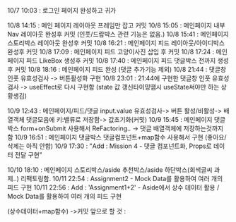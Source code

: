 10/7 10:03 : 로그인 페이지 완성하고 귀가

10/8 14:15 : 메인 페이지 레이아웃 프레임만 잡고 커밋
10/8 15:05 : 메인페이지 내부 Nav 레이아웃 완성후 커밋 (인풋/드랍박스 관련 기능은 없음.)
10/8 15:41 : 메인페이지 스토리박스 레이아웃 완성후 커밋
10/8 16:21 : 메인페이지 피드 레이아웃/아이디박스 완성후 커밋
10/8 17:09 : 메인페이지 피드 고양이사진 삽입 후 커밋
10/8 17:24 : 메인페이지 피드 LikeBox 생성후 커밋
10/8 17:40 : 메인페이지 피드 댓글박스 전까지 생성후 커밋
10/8 18:16 : 메인페이지 피드 완성 (댓글 추가기능 제외)
10/8 21:44 : 댓글창 인풋 유효성검사 -> 버튼활성화 구현
10/8 23:01 : 21:44에 구현한 댓글창 인풋 유효성검사 -> useEffect로 다시 구현함 (state 값 갱신타이밍땜시 useState써야만 하는 상황생김)

10/9 12:43 : 메인페이지/피드/댓글 input.value 유효성검사-> 버튼 활성/비활성-> 배열객체 댓글모음에 키:밸류로 저장함-> 값초기화(커밋)
10/9 15:45 : 메인페이지 댓글박스 form+onSubmit 사용해서 ReFactoring.. -> 댓글 배열객체에 저장하는것까지 함
10/9 16:51 : 메인페이지 댓글박스 댓글컴포넌트+map함수 사용해서 구현 (좋아요/삭제는 아직 안함)
10/9 17:30 : "Add : Mission 4 - 댓글 컴포넌트화, Props로 데이터 전달 구현"

10/10 18:10 : 메인페이지 스토리박스/aside 추천박스/aside 하단박스(회색글씨 과제..) 리팩토링함.
10/11 22:54 : Assignment2 - Mock Data를 활용하여 여러 개의 피드 구현
10/11 22:56 : Add : 'Assignment1+2' - Aside에서 상수 데이터 활용 / Mock Data를 활용하여 여러 개의 피드 구현

(상수데이터+map함수) ->커밋
앞으로 할 것 :
